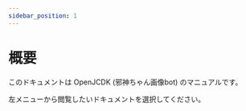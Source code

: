 ```yaml
---
sidebar_position: 1
---
```


# 概要

このドキュメントは OpenJCDK (邪神ちゃん画像bot) のマニュアルです。

左メニューから閲覧したいドキュメントを選択してください。

